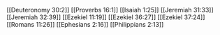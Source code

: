 [[Deuteronomy 30:2]]
[[Proverbs 16:1]]
[[Isaiah 1:25]]
[[Jeremiah 31:33]]
[[Jeremiah 32:39]]
[[Ezekiel 11:19]]
[[Ezekiel 36:27]]
[[Ezekiel 37:24]]
[[Romans 11:26]]
[[Ephesians 2:16]]
[[Philippians 2:13]]
